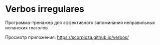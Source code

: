 # Verbos irregulares
Программа-тренажер для эффективного запоминания неправильных испанских глаголов

Просмотр приложения: https://scorpioza.github.io/verbos/
